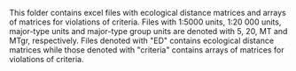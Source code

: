 This folder contains excel files with ecological distance matrices and arrays of matrices for violations of criteria. Files with 1:5000 units, 1:20 000 units, major-type units and major-type group units are denoted with 5, 20, MT and MTgr, respectively. Files denoted with "ED" contains ecological distance matrices while those denoted with "criteria" contains arrays of matrices for violations of criteria.
